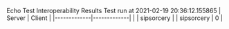 Echo Test Interoperability Results
Test run at 2021-02-19 20:36:12.155865
| Server      | Client      |
|-------------|-------------|
|             | sipsorcery  |
| sipsorcery  | 0           |
